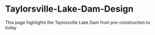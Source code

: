 # Taylorsville-Lake-Dam-Design
This page highlights the Taylorsville Lake Dam from pre-construction to today
